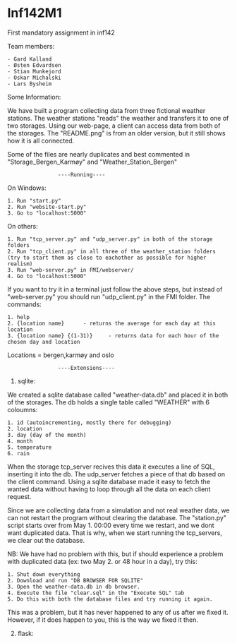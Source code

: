 # Inf142M1

First mandatory assignment in inf142

Team members:

	- Gard Kalland
	- Østen Edvardsen
	- Stian Munkejord
	- Oskar Michalski
	- Lars Bysheim

Some Information:

We have built a program collecting data from three fictional weather stations. The weather stations "reads" the weather and transfers it to one of two storages. Using our web-page, a client can access data from both of the storages.
The "README.png" is from an older version, but it still shows how it is all connected.

Some of the files are nearly duplicates and best commented in "Storage_Bergen_Karmøy" and "Weather_Station_Bergen" 

					----Running----

On Windows:

	1. Run "start.py"
	2. Run "website-start.py"
	3. Go to "localhost:5000"

On others:

	1. Run "tcp_server.py" and "udp_server.py" in both of the storage folders
	2. Run "tcp_client.py" in all three of the weather_station folders (try to start them as close to eachother as possible for higher realism)
	3. Run "web-server.py" in FMI/webserver/
	4. Go to "localhost:5000"


If you want to try it in a terminal just follow the above steps, but instead of "web-server.py" you should run "udp_client.py" in the FMI folder.
The commands:

	1. help
	2. {location name}		- returns the average for each day at this location
	3. {location name} {(1-31)} 	- returns data for each hour of the chosen day and location

Locations = bergen,karmøy and oslo

					----Extensions----

1. sqlite:

We created a sqlite database called "weather-data.db" and placed it in both of the storages. The db holds a single table called "WEATHER" with 6 coloumns: 

	1. id (autoincrementing, mostly there for debugging)
	2. location
	3. day (day of the month)
	4. month
	5. temperature
	6. rain
	
When the storage tcp_server recives this data it executes a line of SQL, inserting it into the db.
The udp_server fetches a piece of that db based on the client command.
Using a sqlite database made it easy to fetch the wanted data without having to loop through all the data on each client request.

Since we are collecting data from a simulation and not real weather data, we can not restart the program without clearing the database. The "station.py" script starts over from May 1. 00:00 every time we restart, and we dont want duplicated data. That is why, when we start running the tcp_servers, we clear out the database.

NB:
We have had no problem with this, but
if should experience a problem with duplicated data (ex: two May 2. or 48 hour in a day), try this:

	1. Shut down everything
	2. Download and run "DB BROWSER FOR SQLITE"
	3. Open the weather-data.db in db browser. 
	4. Execute the file "clear.sql" in the "Execute SQL" tab
	5. Do this with both the database files and try running it again.

This was a problem, but it has never happened to any of us after we fixed it. However, if it does happen to you, this is the way we fixed it then.
	
2. flask:

